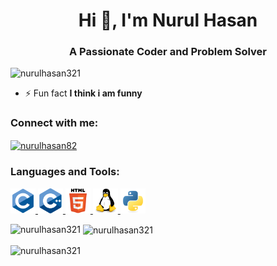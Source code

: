 <h1 align="center">Hi 👋, I'm Nurul Hasan</h1>
<h3 align="center">A Passionate Coder and Problem Solver</h3>


<p align="left">
  <img
    src="https://komarev.com/ghpvc/?username=nurulhasan321&label=Profile%20views&color=0e75b6&style=flat"
    alt="nurulhasan321"
  />
</p>

- ⚡ Fun fact **I think i am funny**

<h3 align="left">Connect with me:</h3>
<p align="left">
  <a href="https://linkedin.com/in/nurulhasan82" target="blank"
    ><img
      align="center"
      src="https://raw.githubusercontent.com/rahuldkjain/github-profile-readme-generator/master/src/images/icons/Social/linked-in-alt.svg"
      alt="nurulhasan82"
      height="30"
      width="40"
  /></a>
</p>

<h3 align="left">Languages and Tools:</h3>
<p align="left">
  <a href="https://www.cprogramming.com/" target="_blank" rel="noreferrer">
    <img
      src="https://raw.githubusercontent.com/devicons/devicon/master/icons/c/c-original.svg"
      alt="c"
      width="40"
      height="40"
    />
  </a>
  <a href="https://www.w3schools.com/cpp/" target="_blank" rel="noreferrer">
    <img
      src="https://raw.githubusercontent.com/devicons/devicon/master/icons/cplusplus/cplusplus-original.svg"
      alt="cplusplus"
      width="40"
      height="40"
    />
  </a>
  <a href="https://www.w3.org/html/" target="_blank" rel="noreferrer">
    <img
      src="https://raw.githubusercontent.com/devicons/devicon/master/icons/html5/html5-original-wordmark.svg"
      alt="html5"
      width="40"
      height="40"
    />
  </a>
  <a href="https://www.linux.org/" target="_blank" rel="noreferrer">
    <img
      src="https://raw.githubusercontent.com/devicons/devicon/master/icons/linux/linux-original.svg"
      alt="linux"
      width="40"
      height="40"
    />
  </a>
  <a href="https://www.python.org" target="_blank" rel="noreferrer">
    <img
      src="https://raw.githubusercontent.com/devicons/devicon/master/icons/python/python-original.svg"
      alt="python"
      width="40"
      height="40"
    />
  </a>
</p>

<p>
  <img
    align="left"
    src="https://github-readme-stats.vercel.app/api/top-langs?username=nurulhasan321&show_icons=true&locale=en&layout=compact"
    alt="nurulhasan321"
  />
</p>

<p>
  &nbsp;<img
    align="center"
    src="https://github-readme-stats.vercel.app/api?username=nurulhasan321&show_icons=true&locale=en"
    alt="nurulhasan321"
  />
</p>

<p>
  <img
    align="center"
    src="https://github-readme-streak-stats.herokuapp.com/?user=nurulhasan321&"
    alt="nurulhasan321"
  />
</p>
